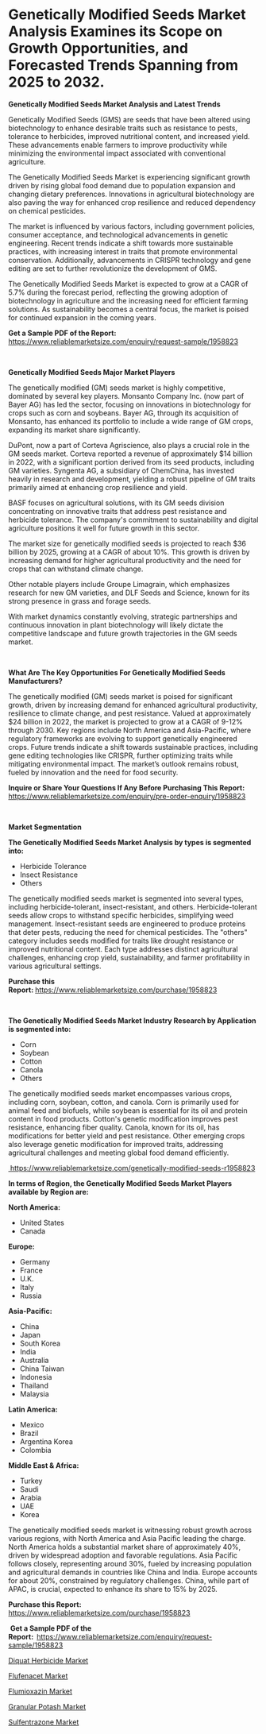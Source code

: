 <p><h1>Genetically Modified Seeds Market Analysis Examines its Scope on Growth Opportunities, and Forecasted Trends Spanning from 2025 to 2032.</h1></p><p><strong>Genetically Modified Seeds Market Analysis and Latest Trends</strong></p>
<p><p>Genetically Modified Seeds (GMS) are seeds that have been altered using biotechnology to enhance desirable traits such as resistance to pests, tolerance to herbicides, improved nutritional content, and increased yield. These advancements enable farmers to improve productivity while minimizing the environmental impact associated with conventional agriculture.</p><p>The Genetically Modified Seeds Market is experiencing significant growth driven by rising global food demand due to population expansion and changing dietary preferences. Innovations in agricultural biotechnology are also paving the way for enhanced crop resilience and reduced dependency on chemical pesticides. </p><p>The market is influenced by various factors, including government policies, consumer acceptance, and technological advancements in genetic engineering. Recent trends indicate a shift towards more sustainable practices, with increasing interest in traits that promote environmental conservation. Additionally, advancements in CRISPR technology and gene editing are set to further revolutionize the development of GMS.</p><p>The Genetically Modified Seeds Market is expected to grow at a CAGR of 5.7% during the forecast period, reflecting the growing adoption of biotechnology in agriculture and the increasing need for efficient farming solutions. As sustainability becomes a central focus, the market is poised for continued expansion in the coming years.</p></p>
<p><strong>Get a Sample PDF of the Report:&nbsp;</strong> <a href="https://www.reliablemarketsize.com/enquiry/request-sample/1958823?utm_campaign=1131&utm_medium=2&utm_source=Github&utm_content=ia&utm_term=30032025&utm_id=genetically-modified-seeds">https://www.reliablemarketsize.com/enquiry/request-sample/1958823</a></p>
<p>&nbsp;</p>
<p><strong>Genetically Modified Seeds Major Market Players</strong></p>
<p><p>The genetically modified (GM) seeds market is highly competitive, dominated by several key players. Monsanto Company Inc. (now part of Bayer AG) has led the sector, focusing on innovations in biotechnology for crops such as corn and soybeans. Bayer AG, through its acquisition of Monsanto, has enhanced its portfolio to include a wide range of GM crops, expanding its market share significantly.</p><p>DuPont, now a part of Corteva Agriscience, also plays a crucial role in the GM seeds market. Corteva reported a revenue of approximately $14 billion in 2022, with a significant portion derived from its seed products, including GM varieties. Syngenta AG, a subsidiary of ChemChina, has invested heavily in research and development, yielding a robust pipeline of GM traits primarily aimed at enhancing crop resilience and yield.</p><p>BASF focuses on agricultural solutions, with its GM seeds division concentrating on innovative traits that address pest resistance and herbicide tolerance. The company's commitment to sustainability and digital agriculture positions it well for future growth in this sector.</p><p>The market size for genetically modified seeds is projected to reach $36 billion by 2025, growing at a CAGR of about 10%. This growth is driven by increasing demand for higher agricultural productivity and the need for crops that can withstand climate change.</p><p>Other notable players include Groupe Limagrain, which emphasizes research for new GM varieties, and DLF Seeds and Science, known for its strong presence in grass and forage seeds.</p><p>With market dynamics constantly evolving, strategic partnerships and continuous innovation in plant biotechnology will likely dictate the competitive landscape and future growth trajectories in the GM seeds market.</p></p>
<p>&nbsp;</p>
<p><strong>What Are The Key Opportunities For Genetically Modified Seeds Manufacturers?</strong></p>
<p><p>The genetically modified (GM) seeds market is poised for significant growth, driven by increasing demand for enhanced agricultural productivity, resilience to climate change, and pest resistance. Valued at approximately $24 billion in 2022, the market is projected to grow at a CAGR of 9-12% through 2030. Key regions include North America and Asia-Pacific, where regulatory frameworks are evolving to support genetically engineered crops. Future trends indicate a shift towards sustainable practices, including gene editing technologies like CRISPR, further optimizing traits while mitigating environmental impact. The market’s outlook remains robust, fueled by innovation and the need for food security.</p></p>
<p><strong>Inquire or Share Your Questions If Any Before Purchasing This Report:</strong> <a href="https://www.reliablemarketsize.com/enquiry/pre-order-enquiry/1958823?utm_campaign=1131&utm_medium=2&utm_source=Github&utm_content=ia&utm_term=30032025&utm_id=genetically-modified-seeds">https://www.reliablemarketsize.com/enquiry/pre-order-enquiry/1958823</a></p>
<p>&nbsp;</p>
<p><strong>Market Segmentation</strong></p>
<p><strong>The Genetically Modified Seeds Market Analysis by types is segmented into:</strong></p>
<p><ul><li>Herbicide Tolerance</li><li>Insect Resistance</li><li>Others</li></ul></p>
<p><p>The genetically modified seeds market is segmented into several types, including herbicide-tolerant, insect-resistant, and others. Herbicide-tolerant seeds allow crops to withstand specific herbicides, simplifying weed management. Insect-resistant seeds are engineered to produce proteins that deter pests, reducing the need for chemical pesticides. The "others" category includes seeds modified for traits like drought resistance or improved nutritional content. Each type addresses distinct agricultural challenges, enhancing crop yield, sustainability, and farmer profitability in various agricultural settings.</p></p>
<p><strong>Purchase this Report:&nbsp;</strong><a href="https://www.reliablemarketsize.com/purchase/1958823?utm_campaign=1131&utm_medium=2&utm_source=Github&utm_content=ia&utm_term=30032025&utm_id=genetically-modified-seeds">https://www.reliablemarketsize.com/purchase/1958823</a></p>
<p>&nbsp;</p>
<p><strong>The Genetically Modified Seeds Market Industry Research by Application is segmented into:</strong></p>
<p><ul><li>Corn</li><li>Soybean</li><li>Cotton</li><li>Canola</li><li>Others</li></ul></p>
<p><p>The genetically modified seeds market encompasses various crops, including corn, soybean, cotton, and canola. Corn is primarily used for animal feed and biofuels, while soybean is essential for its oil and protein content in food products. Cotton's genetic modification improves pest resistance, enhancing fiber quality. Canola, known for its oil, has modifications for better yield and pest resistance. Other emerging crops also leverage genetic modification for improved traits, addressing agricultural challenges and meeting global food demand efficiently.</p></p>
<p><a href="https://www.reliablemarketsize.com/genetically-modified-seeds-r1958823?utm_campaign=1131&utm_medium=2&utm_source=Github&utm_content=ia&utm_term=30032025&utm_id=genetically-modified-seeds">&nbsp;https://www.reliablemarketsize.com/genetically-modified-seeds-r1958823</a></p>
<p><strong>In terms of Region, the Genetically Modified Seeds Market Players available by Region are:</strong></p>
<p>
    <p> <strong> North America: </strong>
        <ul>
            <li>United States</li>
            <li>Canada</li>
        </ul>
        </p> 
    <p> <strong> Europe: </strong>
        <ul>
            <li>Germany</li>
            <li>France</li>
            <li>U.K.</li>
            <li>Italy</li>
            <li>Russia</li>
        </ul>
        </p> 
    <p> <strong> Asia-Pacific: </strong>
        <ul>
            <li>China</li>
            <li>Japan</li>
            <li>South Korea</li>
            <li>India</li>
            <li>Australia</li>
            <li>China Taiwan</li>
            <li>Indonesia</li>
            <li>Thailand</li>
            <li>Malaysia</li>
        </ul>
        </p> 
    <p> <strong> Latin America: </strong>
        <ul>
            <li>Mexico</li>
            <li>Brazil</li>
            <li>Argentina Korea</li>
            <li>Colombia</li>
        </ul>
        </p> 
    <p> <strong> Middle East & Africa: </strong>
        <ul>
            <li>Turkey</li>
            <li>Saudi</li>
            <li>Arabia</li>
            <li>UAE</li>
            <li>Korea</li>
        </ul>
    </p>
    </p>
<p><p>The genetically modified seeds market is witnessing robust growth across various regions, with North America and Asia Pacific leading the charge. North America holds a substantial market share of approximately 40%, driven by widespread adoption and favorable regulations. Asia Pacific follows closely, representing around 30%, fueled by increasing population and agricultural demands in countries like China and India. Europe accounts for about 20%, constrained by regulatory challenges. China, while part of APAC, is crucial, expected to enhance its share to 15% by 2025.</p></p>
<p><strong>Purchase this Report: </strong><a href="https://www.reliablemarketsize.com/purchase/1958823?utm_campaign=1131&utm_medium=2&utm_source=Github&utm_content=ia&utm_term=30032025&utm_id=genetically-modified-seeds">https://www.reliablemarketsize.com/purchase/1958823</a></p>
<p>&nbsp;<strong>Get a Sample PDF of the Report:&nbsp;&nbsp;</strong><a href="https://www.reliablemarketsize.com/enquiry/request-sample/1958823?utm_campaign=1131&utm_medium=2&utm_source=Github&utm_content=ia&utm_term=30032025&utm_id=genetically-modified-seeds">https://www.reliablemarketsize.com/enquiry/request-sample/1958823</a></p>
<p><strong></strong></p>
<p><p><a href="https://github.com/dagnewopus/Market-Research-Report-List-1/blob/main/diquat-herbicide-market.md?utm_campaign=1131&utm_medium=2&utm_source=Github&utm_content=ia&utm_term=30032025&utm_id=genetically-modified-seeds">Diquat Herbicide Market</a></p><p><a href="https://github.com/naanaafranxu/Market-Research-Report-List-1/blob/main/flufenacet-market.md?utm_campaign=1131&utm_medium=2&utm_source=Github&utm_content=ia&utm_term=30032025&utm_id=genetically-modified-seeds">Flufenacet Market</a></p><p><a href="https://github.com/suebabuhai/Market-Research-Report-List-1/blob/main/flumioxazin-market.md?utm_campaign=1131&utm_medium=2&utm_source=Github&utm_content=ia&utm_term=30032025&utm_id=genetically-modified-seeds">Flumioxazin Market</a></p><p><a href="https://github.com/papnider/Market-Research-Report-List-1/blob/main/granular-potash-market.md?utm_campaign=1131&utm_medium=2&utm_source=Github&utm_content=ia&utm_term=30032025&utm_id=genetically-modified-seeds">Granular Potash Market</a></p><p><a href="https://github.com/nyanikumchu/Market-Research-Report-List-1/blob/main/sulfentrazone-market.md?utm_campaign=1131&utm_medium=2&utm_source=Github&utm_content=ia&utm_term=30032025&utm_id=genetically-modified-seeds">Sulfentrazone Market</a></p></p>